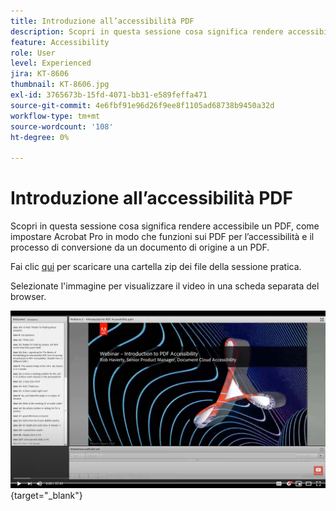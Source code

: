 ```yaml
---
title: Introduzione all’accessibilità PDF
description: Scopri in questa sessione cosa significa rendere accessibile un PDF, come impostare Acrobat Pro in modo che funzioni sui PDF per l’accessibilità e il processo di conversione da un documento di origine a un PDF
feature: Accessibility
role: User
level: Experienced
jira: KT-8606
thumbnail: KT-8606.jpg
exl-id: 3765673b-15fd-4071-bb31-e589feffa471
source-git-commit: 4e6fbf91e96d26f9ee8f1105ad68738b9450a32d
workflow-type: tm+mt
source-wordcount: '108'
ht-degree: 0%

---
```


# Introduzione all’accessibilità PDF

Scopri in questa sessione cosa significa rendere accessibile un PDF, come impostare Acrobat Pro in modo che funzioni sui PDF per l’accessibilità e il processo di conversione da un documento di origine a un PDF.

Fai clic [qui](../assets/accessibilitysession1.zip) per scaricare una cartella zip dei file della sessione pratica.

Selezionate l&#39;immagine per visualizzare il video in una scheda separata del browser.

[![Video della sessione 1](../assets/Accessibilitysession1_YT.png)](https://www.youtube.com/embed/DaadHIWHgzU){target="_blank"}
